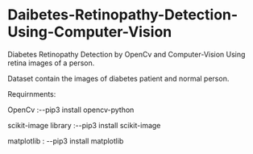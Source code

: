 # Daibetes-Retinopathy-Detection-Using-Computer-Vision
Diabetes Retinopathy  Detection by  OpenCv and Computer-Vision  Using retina images of a person.

Dataset contain the images of diabetes patient and normal person.

Requirnments:

OpenCv :--pip3 install opencv-python

scikit-image library :--pip3 install scikit-image

matplotlib : --pip3 install matplotlib


